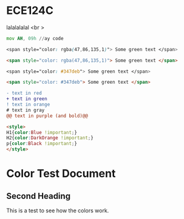 # ECE124C
lalalalalal <br \>

```asm
mov AH, 09h //ay code
```



```css
<span style="color: rgba(47,86,135,1)"> Some green text </span>
```

```html
<span style="color: rgba(47,86,135,1)"> Some green text </span>
```

```css
<span style="color: #347deb"> Some green text </span>
```

```html
<span style="color: #347deb"> Some green text </span>
```

```diff
- text in red
+ text in green
! text in orange
# text in gray
@@ text in purple (and bold)@@
```
```html
<style>
H1{color:Blue !important;}
H2{color:DarkOrange !important;}
p{color:Black !important;}
</style>
```

# Color Test Document

## Second Heading

This is a test to see how the colors work.
